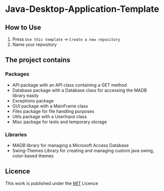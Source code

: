 # Java-Desktop-Application-Template

## How to Use

1. Press `Use this template` -> `Create a new repository`
2. Name your repository 

## The project contains

### Packages

* API package with an API class containing a GET method
* Database package with a Database class for accessing the MADB library easily
* Exceptions package
* GUI package with a MainFrame class
* Files package for file handling purposes
* Utils package with a UserInput class
* Misc package for tests and temporary storage

### Libraries

* MADB library for managing a Microsoft Access Database
* Swing-Themes Library for creating and managing custom java swing, color-based themes

## Licence 

This work is published under the [MIT](https://github.com/DMG-TechLabs/Java-Desktop-Application-Template/blob/main/LICENSE) Licence
